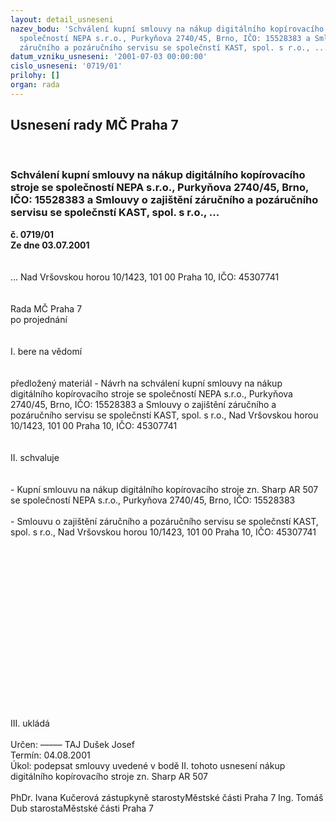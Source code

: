 ```yaml
---
layout: detail_usneseni
nazev_bodu: 'Schválení kupní smlouvy na nákup digitálního kopírovacího stroje  se
  společností NEPA s.r.o., Purkyňova 2740/45, Brno, IČO: 15528383 a Smlouvy o zajištění
  záručního a pozáručního servisu se společnstí KAST, spol. s r.o., ...'
datum_vzniku_usneseni: '2001-07-03 00:00:00'
cislo_usneseni: '0719/01'
prilohy: []
organ: rada
---
```

<div id="ucUsn_pList" class="usn">
	<span><h2>Usnesení rady MČ Praha 7 </h2>
<br></span><div class="standBody">
<span><h3>Schválení kupní smlouvy na nákup digitálního kopírovacího stroje  se společností NEPA s.r.o., Purkyňova 2740/45, Brno, IČO: 15528383 a Smlouvy o zajištění záručního a pozáručního servisu se společnstí KAST, spol. s r.o., ...</h3></span><div class="center">
		<strong>č. 0719/01</strong><br>
	</div>
<div class="center">
		<strong>Ze dne 03.07.2001</strong><br><br>
	</div>
<br>... Nad Vršovskou horou 10/1423, 101 00 Praha 10, IČO: 45307741 <br><br><br>Rada MČ Praha 7<br>po projednání<br><br><br>I.	bere na vědomí<br><br> <br>předložený materiál - Návrh na schválení kupní smlouvy na nákup digitálního kopírovacího stroje se společností NEPA s.r.o., Purkyňova 2740/45, Brno, IČO: 15528383 a Smlouvy o zajištění záručního a pozáručního servisu se společnstí KAST, spol. s r.o., Nad Vršovskou horou 10/1423, 101 00 Praha 10, IČO: 45307741<br><br><br>II.	schvaluje <br><br><br>- Kupní smlouvu na nákup digitálního kopírovacího stroje zn. Sharp AR 507 se společností NEPA s.r.o., Purkyňova 2740/45, Brno, IČO: 15528383<br><br>- Smlouvu o zajištění záručního a pozáručního servisu se společnstí KAST, spol. s r.o., Nad Vršovskou horou 10/1423, 101 00 Praha 10, IČO: 45307741<br><br><br><br><br><br><br><br><br><br><br><br><br><br><br><br><br><br>III.	ukládá <br><br> Určen:	–––––	TAJ Dušek Josef<br>Termín: 04.08.2001<br>Úkol:	podepsat smlouvy uvedené v bodě II. tohoto usnesení nákup digitálního kopírovacího stroje zn. Sharp AR 507 <br>  	<br>PhDr. Ivana Kučerová zástupkyně starostyMěstské části Praha 7	Ing. Tomáš Dub starostaMěstské části Praha 7<br>	<br><br>
</div>
</div>
